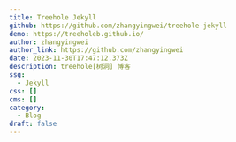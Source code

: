 ```yaml
---
title: Treehole Jekyll
github: https://github.com/zhangyingwei/treehole-jekyll
demo: https://treeholeb.github.io/
author: zhangyingwei
author_link: https://github.com/zhangyingwei
date: 2023-11-30T17:47:12.373Z
description: treehole[树洞] 博客
ssg:
  - Jekyll
css: []
cms: []
category:
  - Blog
draft: false
---
```

